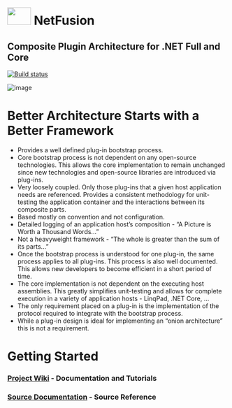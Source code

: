 
# <img src="https://raw.githubusercontent.com/wiki/grecosoft/NetFusion/img/NetFusion_Plug.jpg" width="54" height="40" /> NetFusion
## Composite Plugin Architecture for .NET Full and Core

[![Build status](https://ci.appveyor.com/api/projects/status/8k6l6lvmuulk2y94?svg=true)](https://ci.appveyor.com/project/grecosoft/netfusion)

![image](https://raw.githubusercontent.com/wiki/grecosoft/NetFusion/img/DotNetCore.png)

# Better Architecture Starts with a Better Framework

* Provides a well defined plug-in bootstrap process.
* Core bootstrap process is not dependent on any open-source technologies. This allows the core implementation to remain unchanged since new technologies and open-source libraries are introduced via plug-ins.
* Very loosely coupled. Only those plug-ins that a given host application needs are referenced. Provides a consistent methodology for unit-testing the application container and the interactions between its composite parts.
* Based mostly on convention and not configuration.
* Detailed logging of an application host’s composition - “A Picture is Worth a Thousand Words...”
* Not a heavyweight framework - “The whole is greater than the sum of its parts...”
* Once the bootstrap process is understood for one plug-in, the same process applies to all plug-ins. This process is also well documented. This allows new developers to become efficient in a short period of time.
* The core implementation is not dependent on the executing host assemblies. This greatly simplifies unit-testing and allows for complete execution in a variety of application hosts - LinqPad, .NET Core, …
* The only requirement placed on a plug-in is the implementation of the protocol required to integrate with the bootstrap process.
* While a plug-in design is ideal for implementing an “onion architecture” this is not a requirement.

# Getting Started

### [Project Wiki](https://github.com/grecosoft/NetFusion/wiki) - Documentation and Tutorials

### [Source Documentation](https://grecosoft.github.io/docs/netfusion/source/api/NetFusion.Bootstrap.Container.html) - Source Reference
